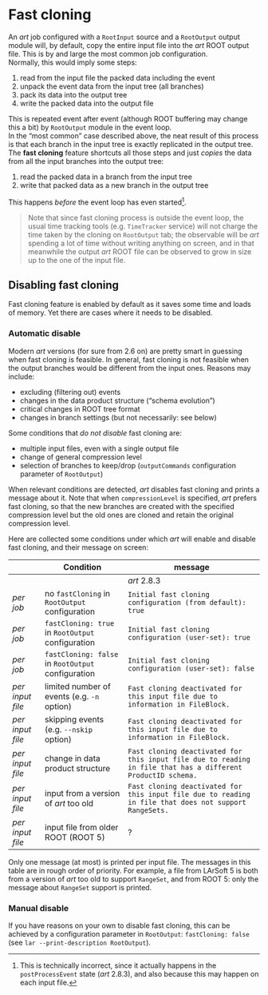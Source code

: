 # Fast cloning

An *art* job configured with a `RootInput` source and a `RootOutput` output module will, by default, copy the entire input file into the *art* ROOT output file. This is by and large the most common job configuration.  
Normally, this would imply some steps:

1.  read from the input file the packed data including the event
2.  unpack the event data from the input tree (all branches)
3.  pack its data into the output tree
4.  write the packed data into the output file

This is repeated event after event (although ROOT buffering may change this a bit) by `RootOutput` module in the event loop.  
In the “most common” case described above, the neat result of this process is that each branch in the input tree is exactly replicated in the output tree.  
The **fast cloning** feature shortcuts all those steps and just *copies* the data from all the input branches into the output tree:

1.  read the packed data in a branch from the input tree
2.  write that packed data as a new branch in the output tree

This happens *before* the event loop has even started[^1].

> Note that since fast cloning process is outside the event loop, the usual time tracking tools (e.g. `TimeTracker` service) will not charge the time taken by the cloning on `RootOutput` tab; the observable will be *art* spending a lot of time without writing anything on screen, and in that meanwhile the output *art* ROOT file can be observed to grow in size up to the one of the input file.

## Disabling fast cloning

Fast cloning feature is enabled by default as it saves some time and loads of memory. Yet there are cases where it needs to be disabled.

### Automatic disable

Modern *art* versions (for sure from 2.6 on) are pretty smart in guessing when fast cloning is feasible. In general, fast cloning is not feasible when the output branches would be different from the input ones. Reasons may include:

-   excluding (filtering out) events
-   changes in the data product structure (“schema evolution”)
-   critical changes in ROOT tree format
-   changes in branch settings (but not necessarily: see below)

Some conditions that *do not disable* fast cloning are:

-   multiple input files, even with a single output file
-   change of general compression level
-   selection of branches to keep/drop (`outputCommands` configuration parameter of `RootOutput`)

When relevant conditions are detected, *art* disables fast cloning and prints a message about it. Note that when `compressionLevel` is specified, *art* prefers fast cloning, so that the new branches are created with the specified compression level but the old ones are cloned and retain the original compression level.

Here are collected some conditions under which *art* will enable and disable fast cloning, and their message on screen:

|                  | **Condition**                                      | **message**                                                                                                  |
|------------------|----------------------------------------------------|--------------------------------------------------------------------------------------------------------------|
|                  |                                                    | *art* 2.8.3                                                                                                  |
| *per job*        | no `fastCloning` in `RootOutput` configuration     | `Initial fast cloning configuration (from default): true`                                                    |
| *per job*        | `fastCloning: true` in `RootOutput` configuration  | `Initial fast cloning configuration (user-set): true`                                                        |
| *per job*        | `fastCloning: false` in `RootOutput` configuration | `Initial fast cloning configuration (user-set): false`                                                       |
| *per input file* | limited number of events (e.g. `-n` option)        | `Fast cloning deactivated for this input file due to information in FileBlock.`                              |
| *per input file* | skipping events (e.g. `--nskip` option)            | `Fast cloning deactivated for this input file due to information in FileBlock.`                              |
| *per input file* | change in data product structure                   | `Fast cloning deactivated for this input file due to reading in file that has a different ProductID schema.` |
| *per input file* | input from a version of *art* too old              | `Fast cloning deactivated for this input file due to reading in file that does not support RangeSets.`       |
| *per input file* | input file from older ROOT (ROOT 5)                | ?                                                                                                            |

Only one message (at most) is printed per input file. The messages in this table are in rough order of priority. For example, a file from LArSoft 5 is both from a version of *art* too old to support `RangeSet`, and from ROOT 5: only the message about `RangeSet` support is printed.

### Manual disable

If you have reasons on your own to disable fast cloning, this can be achieved by a configuration parameter in `RootOutput`: `fastCloning: false` (see `lar --print-description RootOutput`).

[^1]: This is technically incorrect, since it actually happens in the `postProcessEvent` state (*art* 2.8.3), and also because this may happen on each input file.

